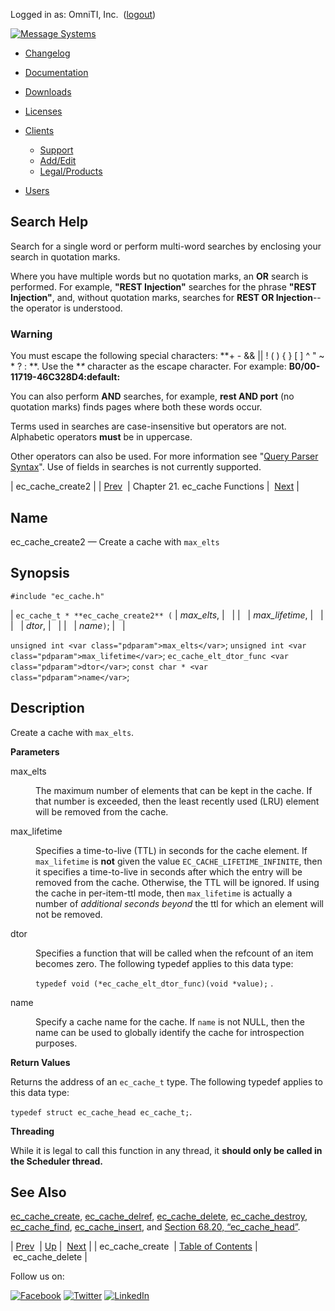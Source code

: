 Logged in as: OmniTI, Inc.  ([logout](https://support.messagesystems.com/logout.php))

[![Message Systems](https://support.messagesystems.com/images/ms-white205.png)](https://support.messagesystems.com/start.php) 

*   [Changelog](https://support.messagesystems.com/start.php?show=changelog)
*   [Documentation](https://support.messagesystems.com/docs/)
*   [Downloads](https://support.messagesystems.com/start.php)

*   [Licenses](https://support.messagesystems.com/license_summary.php)
*   <a href="">Clients</a>
    *   [Support](https://support.messagesystems.com/cs.php)
    *   [Add/Edit](https://support.messagesystems.com/edit_client.php)
    *   [Legal/Products](https://support.messagesystems.com/edit_products.php)
*   [Users](https://support.messagesystems.com/edit_customer.php)

## Search Help

Search for a single word or perform multi-word searches by enclosing your search in quotation marks.

Where you have multiple words but no quotation marks, an **OR** search is performed. For example, **"REST Injection"** searches for the phrase **"REST Injection"**, and, without quotation marks, searches for **REST OR Injection**--the operator is understood.

### Warning

You must escape the following special characters: **+ - && || ! ( ) { } [ ] ^ " ~ * ? : \**. Use the **\** character as the escape character. For example: **B0/00-11719-46C328D4\:default\:**

You can also perform **AND** searches, for example, **rest AND port** (no quotation marks) finds pages where both these words occur.

Terms used in searches are case-insensitive but operators are not. Alphabetic operators **must** be in uppercase.

Other operators can also be used. For more information see "[Query Parser Syntax](https://lucene.apache.org/core/old_versioned_docs/versions/3_0_0/queryparsersyntax.html)". Use of fields in searches is not currently supported.

| ec_cache_create2 |
| [Prev](apis.ec_cache_create.php)  | Chapter 21. ec_cache Functions |  [Next](apis.ec_cache_delete.php) |

<a name="apis.ec_cache_create2"></a>
## Name

ec_cache_create2 — Create a cache with `max_elts`

## Synopsis

`#include "ec_cache.h"`

| `ec_cache_t * **ec_cache_create2** (` | <var class="pdparam">max_elts</var>, |   |
|   | <var class="pdparam">max_lifetime</var>, |   |
|   | <var class="pdparam">dtor</var>, |   |
|   | <var class="pdparam">name</var>`)`; |   |

`unsigned int <var class="pdparam">max_elts</var>`;
`unsigned int <var class="pdparam">max_lifetime</var>`;
`ec_cache_elt_dtor_func <var class="pdparam">dtor</var>`;
`const char * <var class="pdparam">name</var>`;<a name="idp23172528"></a>
## Description

Create a cache with `max_elts`.

**Parameters**

<dl class="variablelist">

<dt>max_elts</dt>

<dd>

The maximum number of elements that can be kept in the cache. If that number is exceeded, then the least recently used (LRU) element will be removed from the cache.

</dd>

<dt>max_lifetime</dt>

<dd>

Specifies a time-to-live (TTL) in seconds for the cache element. If `max_lifetime` is **not** given the value `EC_CACHE_LIFETIME_INFINITE`, then it specifies a time-to-live in seconds after which the entry will be removed from the cache. Otherwise, the TTL will be ignored. If using the cache in per-item-ttl mode, then `max_lifetime` is actually a number of *additional seconds beyond*                the ttl for which an element will not be removed.

</dd>

<dt>dtor</dt>

<dd>

Specifies a function that will be called when the refcount of an item becomes zero. The following typedef applies to this data type:

`typedef void (*ec_cache_elt_dtor_func)(void *value);` .

</dd>

<dt>name</dt>

<dd>

Specify a cache name for the cache. If `name` is not NULL, then the name can be used to globally identify the cache for introspection purposes.

</dd>

</dl>

**Return Values**

Returns the address of an `ec_cache_t` type. The following typedef applies to this data type:

`typedef struct ec_cache_head ec_cache_t;`.

**Threading**

While it is legal to call this function in any thread, it **should only be called in the Scheduler thread.** 

<a name="idp23191648"></a>
## See Also

[ec_cache_create](apis.ec_cache_create.php "ec_cache_create"), [ec_cache_delref](apis.ec_cache_delref.php "ec_cache_delref"), [ec_cache_delete](apis.ec_cache_delete.php "ec_cache_delete"), [ec_cache_destroy](apis.ec_cache_destroy.php "ec_cache_destroy"), [ec_cache_find](apis.ec_cache_find.php "ec_cache_find"), [ec_cache_insert](apis.ec_cache_insert.php "ec_cache_insert"), and [Section 68.20, “ec_cache_head”](structs.ec_cache_head.php "68.20. ec_cache_head").

| [Prev](apis.ec_cache_create.php)  | [Up](eccache.php) |  [Next](apis.ec_cache_delete.php) |
| ec_cache_create  | [Table of Contents](index.php) |  ec_cache_delete |

Follow us on:

[![Facebook](https://support.messagesystems.com/images/icon-facebook.png)](http://www.facebook.com/messagesystems) [![Twitter](https://support.messagesystems.com/images/icon-twitter.png)](http://twitter.com/#!/MessageSystems) [![LinkedIn](https://support.messagesystems.com/images/icon-linkedin.png)](http://www.linkedin.com/company/message-systems)